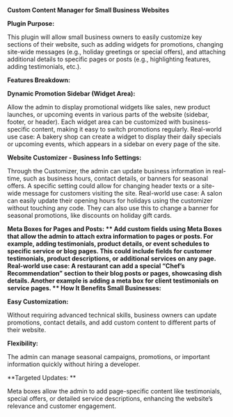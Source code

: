 **Custom Content Manager for Small Business Websites**

**Plugin Purpose:**

This plugin will allow small business owners to easily customize key sections of their website, such as adding widgets for promotions, changing site-wide messages (e.g., holiday greetings or special offers), and attaching additional details to specific pages or posts (e.g., highlighting features, adding testimonials, etc.).

**Features Breakdown:**

**Dynamic Promotion Sidebar (Widget Area):**

Allow the admin to display promotional widgets like sales, new product launches, or upcoming events in various parts of the website (sidebar, footer, or header).
Each widget area can be customized with business-specific content, making it easy to switch promotions regularly.
Real-world use case: A bakery shop can create a widget to display their daily specials or upcoming events, which appears in a sidebar on every page of the site.

**Website Customizer - Business Info Settings:**

Through the Customizer, the admin can update business information in real-time, such as business hours, contact details, or banners for seasonal offers.
A specific setting could allow for changing header texts or a site-wide message for customers visiting the site.
Real-world use case: A salon can easily update their opening hours for holidays using the customizer without touching any code. They can also use this to change a banner for seasonal promotions, like discounts on holiday gift cards.

**Meta Boxes for Pages and Posts:
**
Add custom fields using Meta Boxes that allow the admin to attach extra information to pages or posts. For example, adding testimonials, product details, or event schedules to specific service or blog pages.
This could include fields for customer testimonials, product descriptions, or additional services on any page.
Real-world use case: A restaurant can add a special “Chef’s Recommendation” section to their blog posts or pages, showcasing dish details. Another example is adding a meta box for client testimonials on service pages.
**
How It Benefits Small Businesses:**

**Easy Customization:**

Without requiring advanced technical skills, business owners can update promotions, contact details, and add custom content to different parts of their website.

**Flexibility:**

The admin can manage seasonal campaigns, promotions, or important information quickly without hiring a developer.

**Targeted Updates: **

Meta boxes allow the admin to add page-specific content like testimonials, special offers, or detailed service descriptions, enhancing the website’s relevance and customer engagement.
